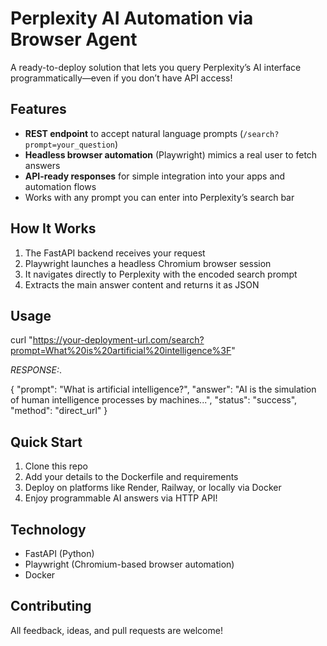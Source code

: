 # Perplexity AI Automation via Browser Agent

A ready-to-deploy solution that lets you query Perplexity’s AI interface programmatically—even if you don’t have API access!

## Features

- **REST endpoint** to accept natural language prompts (`/search?prompt=your_question`)
- **Headless browser automation** (Playwright) mimics a real user to fetch answers
- **API-ready responses** for simple integration into your apps and automation flows
- Works with any prompt you can enter into Perplexity’s search bar

## How It Works

1. The FastAPI backend receives your request
2. Playwright launches a headless Chromium browser session
3. It navigates directly to Perplexity with the encoded search prompt
4. Extracts the main answer content and returns it as JSON

## Usage

curl "https://your-deployment-url.com/search?prompt=What%20is%20artificial%20intelligence%3F"

_RESPONSE:_.

{
"prompt": "What is artificial intelligence?",
"answer": "AI is the simulation of human intelligence processes by machines...",
"status": "success",
"method": "direct_url"
}

## Quick Start

1. Clone this repo
2. Add your details to the Dockerfile and requirements
3. Deploy on platforms like Render, Railway, or locally via Docker
4. Enjoy programmable AI answers via HTTP API!

## Technology

- FastAPI (Python)
- Playwright (Chromium-based browser automation)
- Docker

## Contributing

All feedback, ideas, and pull requests are welcome!


